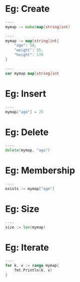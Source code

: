 # Eg: Create
```go
----
mymap := make(map[string]int)

----
mymap := map[string]int{
    "age": 18,
    "weight": 55,
    "height": 170
}

----
var mymap map[string]int
```

# Eg: Insert
```go
----
mymap["age"] = 25
```

# Eg: Delete
```go
----
delete(mymap, "age")
```

# Eg: Membership
```go
----
exists := mymap["age"]
```

# Eg: Size
```go
----
size := len(mymap)
```

# Eg: Iterate
```go
----
for k, v := range mymap{
    fmt.Println(k, v)
}
```